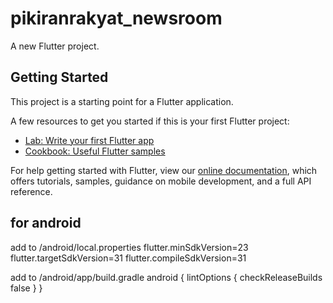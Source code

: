 # pikiranrakyat_newsroom

A new Flutter project.

## Getting Started

This project is a starting point for a Flutter application.

A few resources to get you started if this is your first Flutter project:

- [Lab: Write your first Flutter app](https://flutter.dev/docs/get-started/codelab)
- [Cookbook: Useful Flutter samples](https://flutter.dev/docs/cookbook)

For help getting started with Flutter, view our
[online documentation](https://flutter.dev/docs), which offers tutorials,
samples, guidance on mobile development, and a full API reference.

## for android

add to /android/local.properties
flutter.minSdkVersion=23
flutter.targetSdkVersion=31
flutter.compileSdkVersion=31

add to /android/app/build.gradle
android {
    lintOptions {
        checkReleaseBuilds false
    }
}

 